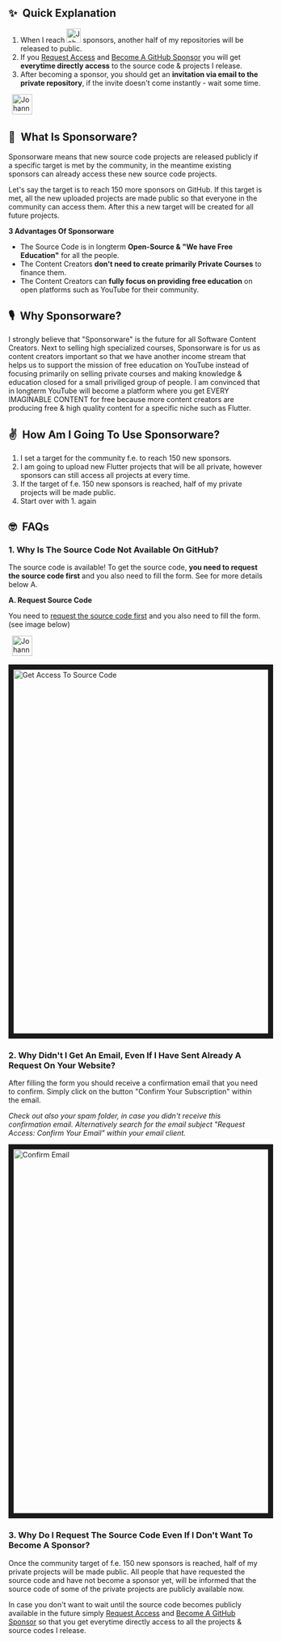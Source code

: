 ## ✨&ensp;Quick Explanation

1. When I reach <img alt="JohannesMilke | Sponsor" height="28px" src="https://firebasestorage.googleapis.com/v0/b/web-johannesmilke.appspot.com/o/other%2Fgithub%2Fsponsored%2Fsponsors_target.png?alt=media" /> sponsors, another half of my repositories will be released to public. 
2. If you [Request Access](https://johannesmilke.com/#/request "Request Access") and [Become A GitHub Sponsor](https://github.com/sponsors/JohannesMilke "Become A GitHub Sponsor") you will get **everytime directly access** to the source code & projects I release. 
3. After becoming a sponsor, you should get an **invitation via email to the private repository**, if the invite doesn't come instantly - wait some time.

&ensp;[<img alt="JohannesMilke | REQUEST" height="40px" src="https://firebasestorage.googleapis.com/v0/b/web-johannesmilke.appspot.com/o/other%2Fgithub%2Fsponsored%2Fbutton_request.png?alt=media" />](https://johannesmilke.com/#/request "REQUEST")

## 💖&ensp;What Is Sponsorware?

Sponsorware means that new source code projects are released publicly if a specific target is met by the community, in the meantime existing sponsors can already access these new source code projects.

Let's say the target is to reach 150 more sponsors on GitHub.
If this target is met, all the new uploaded projects are made public so that everyone in the community can access them. After this a new target will be created for all future projects.

**3 Advantages Of Sponsorware**

- The Source Code is in longterm **Open-Source & "We have Free Education"** for all the people.
- The Content Creators **don't need to create primarily Private Courses** to finance them.
- The Content Creators can **fully focus on providing free education** on open platforms such as YouTube for their community.

## 🎙️&ensp;Why Sponsorware?

I strongly believe that "Sponsorware" is the future for all Software Content Creators. Next to selling high specialized courses, Sponsorware is for us as content creators important so that we have another income stream that helps us to support the mission of free education on YouTube instead of focusing primarily on selling private courses and making knowledge & education closed for a small priviliged group of people.
I am convinced that in longterm YouTube will become a platform where you get EVERY IMAGINABLE CONTENT for free because more content creators are producing free & high quality content for a specific niche such as Flutter.

## ✌&ensp;How Am I Going To Use Sponsorware?

1) I set a target for the community f.e. to reach 150 new sponsors.
2) I am going to upload new Flutter projects that will be all private, however sponsors can still access all projects at every time.
3) If the target of f.e. 150 new sponsors is reached, half of my private projects will be made public.
4) Start over with 1. again

## 🤓&ensp;FAQs

### 1. Why Is The Source Code Not Available On GitHub?

The source code is available! To get the source code, **you need to request the source code first** and you also need to fill the form. See for more details below A.

**A. Request Source Code**

You need to [request the source code first](https://johannesmilke.com/#/request "Request Access") and you also need to fill the form. (see image below)

&ensp;[<img alt="JohannesMilke | REQUEST" height="40px" src="https://firebasestorage.googleapis.com/v0/b/web-johannesmilke.appspot.com/o/other%2Fgithub%2Fsponsored%2Fbutton_request.png?alt=media" />](https://johannesmilke.com/#/request "REQUEST")

<a href="https://johannesmilke.com/#/request"><img src="https://user-images.githubusercontent.com/44921899/117563862-f5d05e80-b0a8-11eb-87fe-6453d8ef6336.jpg" 
alt="Get Access To Source Code" width="720" border="10" /></a>

### 2. Why Didn't I Get An Email, Even If I Have Sent Already A Request On Your Website?

After filling the form you should receive a confirmation email that you need to confirm. Simply click on the button "Confirm Your Subscription" within the email.

*Check out also your spam folder, in case you didn't receive this confirmation email. Alternatively search for the email subject "Request Access: Confirm Your Email" within your email client.*

<a href="https://johannesmilke.com/#/request"><img src="https://user-images.githubusercontent.com/44921899/117568222-71d5a100-b0bf-11eb-8b6e-bb4e4651ba42.jpg" 
alt="Confirm Email" width="720" border="10" /></a>

### 3. Why Do I Request The Source Code Even If I Don't Want To Become A Sponsor?
Once the community target of f.e. 150 new sponsors is reached, half of my private projects will be made public. All people that have requested the source code and have not become a sponsor yet, will be informed that the source code of some of the private projects are publicly available now.

In case you don't want to wait until the source code becomes publicly available in the future simply [Request Access](https://johannesmilke.com/#/request "Request Access") and [Become A GitHub Sponsor](https://github.com/sponsors/JohannesMilke "Become A GitHub Sponsor") so that you get everytime directly access to all the projects & source codes I release.

[sponsor]: https://github.com/sponsors/JohannesMilke
